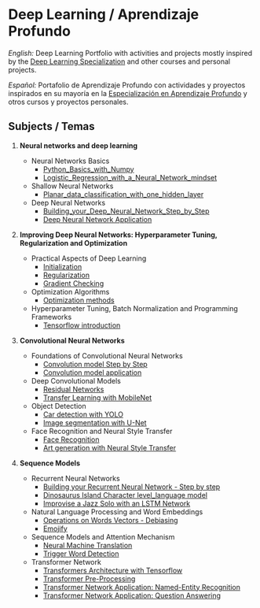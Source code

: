 # Deep Learning / Aprendizaje Profundo

*English:* Deep Learning Portfolio with activities and projects mostly inspired by the [Deep Learning Specialization](https://www.coursera.org/specializations/deep-learning) and other courses and personal projects.

*Español:* Portafolio de Aprendizaje Profundo con actividades y proyectos inspirados en su mayoría en la [Especialización en Aprendizaje Profundo](https://www.coursera.org/specializations/deep-learning) y otros cursos y proyectos personales.

## Subjects / Temas

1. **Neural networks and deep learning**
   - Neural Networks Basics
     - [Python_Basics_with_Numpy](https://github.com/chavmoreno/Personal-Portfolio/blob/master/Deep%20Learning/Python_Basics_with_Numpy.ipynb)
     - [Logistic_Regression_with_a_Neural_Network_mindset](https://github.com/chavmoreno/Personal-Portfolio/blob/master/Deep%20Learning/Logistic_Regression_with_a_Neural_Network_mindset.ipynb)
   - Shallow Neural Networks
     - [Planar_data_classification_with_one_hidden_layer](https://github.com/chavmoreno/Personal-Portfolio/blob/master/Deep%20Learning/Planar_data_classification_with_one_hidden_layer.ipynb)
   - Deep Neural Networks
     - [Building_your_Deep_Neural_Network_Step_by_Step](https://github.com/chavmoreno/Personal-Portfolio/blob/master/Deep%20Learning/Building_your_Deep_Neural_Network_Step_by_Step.ipynb)
     - [Deep Neural Network Application](https://github.com/chavmoreno/Personal-Portfolio/blob/master/Deep%20Learning/Deep%20Neural%20Network%20-%20Application.ipynb)
 
2. **Improving Deep Neural Networks: Hyperparameter Tuning, Regularization and Optimization**
   - Practical Aspects of Deep Learning
     - [Initialization](https://github.com/chavmoreno/Personal-Portfolio/blob/master/Deep%20Learning/Initialization.ipynb)
     - [Regularization](https://github.com/chavmoreno/Personal-Portfolio/blob/master/Deep%20Learning/Regularization.ipynb)
     - [Gradient Checking](https://github.com/chavmoreno/Personal-Portfolio/blob/master/Deep%20Learning/Gradient_Checking.ipynb)
   - Optimization Algorithms
     - [Optimization methods](https://github.com/chavmoreno/Personal-Portfolio/blob/master/Deep%20Learning/Optimization_methods.ipynb)
   - Hyperparameter Tuning, Batch Normalization and Programming Frameworks
     - [Tensorflow introduction](https://github.com/chavmoreno/Personal-Portfolio/blob/master/Deep%20Learning/Tensorflow_introduction.ipynb)

3. **Convolutional Neural Networks**
   - Foundations of Convolutional Neural Networks
     - [Convolution model Step by Step](https://github.com/chavmoreno/Personal-Portfolio/blob/master/Deep%20Learning/Convolution_model_Step_by_Step_v1.ipynb)
     - [Convolution model application](https://github.com/chavmoreno/Personal-Portfolio/blob/master/Deep%20Learning/Convolution_model_Application.ipynb)
   - Deep Convolutional Models
     - [Residual Networks](https://github.com/chavmoreno/Personal-Portfolio/blob/master/Deep%20Learning/Residual_Networks.ipynb)
     - [Transfer Learning with MobileNet](https://github.com/chavmoreno/Personal-Portfolio/blob/master/Deep%20Learning/Transfer_learning_with_MobileNet_v1.ipynb)
   - Object Detection
     - [Car detection with YOLO](https://github.com/chavmoreno/Personal-Portfolio/blob/master/Deep%20Learning/Autonomous_driving_application_Car_detection.ipynb)
     - [Image segmentation with U-Net](https://github.com/chavmoreno/Personal-Portfolio/blob/master/Deep%20Learning/Image_segmentation_Unet_v2.ipynb)
   - Face Recognition and Neural Style Transfer
     - [Face Recognition](https://github.com/chavmoreno/Personal-Portfolio/blob/master/Deep%20Learning/Face_Recognition.ipynb)
     - [Art generation with Neural Style Transfer](https://github.com/chavmoreno/Personal-Portfolio/blob/master/Deep%20Learning/Art_Generation_with_Neural_Style_Transfer.ipynb)
     
 4. **Sequence Models**
    - Recurrent Neural Networks
      - [Building your Recurrent Neural Network - Step by step](https://github.com/chavmoreno/Personal-Portfolio/blob/master/Deep%20Learning/Building_your_Deep_Neural_Network_Step_by_Step.ipynb)
      - [Dinosaurus Island Character level_language model](https://github.com/chavmoreno/Personal-Portfolio/blob/master/Deep%20Learning/Dinosaurus_Island_Character_level_language_model.ipynb)
      - [Improvise a Jazz Solo with an LSTM Network](https://github.com/chavmoreno/Personal-Portfolio/blob/master/Deep%20Learning/Improvise_a_Jazz_Solo_with_an_LSTM_Network_v4.ipynb)
    - Natural Language Processing and Word Embeddings
      - [Operations on Words Vectors - Debiasing](https://github.com/chavmoreno/Personal-Portfolio/blob/master/Deep%20Learning/Operations_on_word_vectors_v2a.ipynb)
      - [Emojify](https://github.com/chavmoreno/Personal-Portfolio/blob/master/Deep%20Learning/Emoji_v3a.ipynb)
    - Sequence Models and Attention Mechanism
      - [Neural Machine Translation](https://github.com/chavmoreno/Personal-Portfolio/blob/master/Deep%20Learning/Neural_machine_translation_with_attention_v4a.ipynb)
      - [Trigger Word Detection](https://github.com/chavmoreno/Personal-Portfolio/blob/master/Deep%20Learning/Trigger_word_detection_v2a.ipynb)
    - Transformer Network
      - [Transformers Architecture with Tensorflow](https://github.com/chavmoreno/Personal-Portfolio/blob/master/Deep%20Learning/C5_W4_A1_Transformer_Subclass_v1.ipynb)
      - [Transformer Pre-Processing](https://github.com/chavmoreno/Personal-Portfolio/tree/master/Deep%20Learning/Transformer%20Pre-processing)
      - [Transformer Network Application: Named-Entity Recognition](https://github.com/chavmoreno/Personal-Portfolio/blob/master/Deep%20Learning/Transformer_application_Named_Entity_Recognition.ipynb)
      - [Transformer Network Application: Question Answering]()
